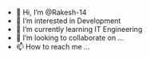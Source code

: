 - 👋 Hi, I’m @Rakesh-14
- 👀 I’m interested in Development
- 🌱 I’m currently learning IT Engineering
- 💞️ I’m looking to collaborate on ...
- 📫 How to reach me ...

<!---
Rakesh-14/Rakesh-14 is a ✨ special ✨ repository because its `README.md` (this file) appears on your GitHub profile.
You can click the Preview link to take a look at your changes.
--->
